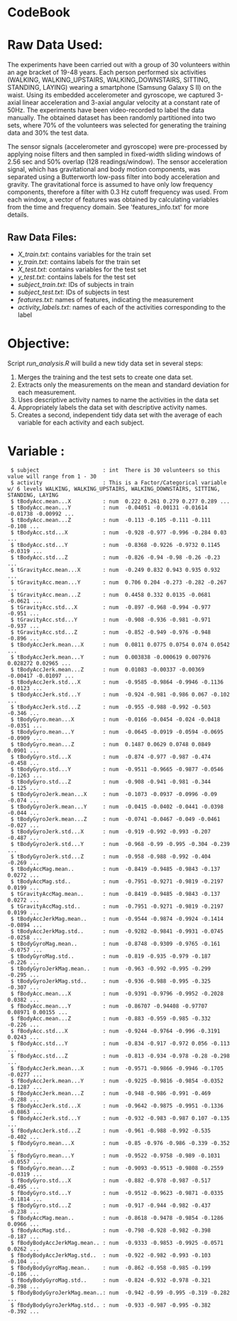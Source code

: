 CodeBook
========================================================

# Raw Data Used:

The experiments have been carried out with a group of 30 volunteers within an age bracket of 19-48 years. Each person performed six activities (WALKING, WALKING_UPSTAIRS, WALKING_DOWNSTAIRS, SITTING, STANDING, LAYING) wearing a smartphone (Samsung Galaxy S II) on the waist. Using its embedded accelerometer and gyroscope, we captured 3-axial linear acceleration and 3-axial angular velocity at a constant rate of 50Hz. The experiments have been video-recorded to label the data manually. The obtained dataset has been randomly partitioned into two sets, where 70% of the volunteers was selected for generating the training data and 30% the test data. 

The sensor signals (accelerometer and gyroscope) were pre-processed by applying noise filters and then sampled in fixed-width sliding windows of 2.56 sec and 50% overlap (128 readings/window). The sensor acceleration signal, which has gravitational and body motion components, was separated using a Butterworth low-pass filter into body acceleration and gravity. The gravitational force is assumed to have only low frequency components, therefore a filter with 0.3 Hz cutoff frequency was used. From each window, a vector of features was obtained by calculating variables from the time and frequency domain. See 'features_info.txt' for more details. 


## Raw Data Files:

- *X_train.txt*: contains variables for the train set
- *y_train.txt*: contains labels for the train set
- *X_test.txt*: contains variables for the test set
- *y_test.txt*: contains labels for the test set
- *subject_train.txt*: IDs of subjects in train
- *subject_test.txt*: IDs of subjects in test
- *features.txt*: names of features, indicating the measurement
- *activity_labels.txt*: names of each of the activities corresponding to the label


# Objective:

Script *run_analysis.R* will build a new tidy data set in several steps:

1. Merges the training and the test sets to create one data set.
2. Extracts only the measurements on the mean and standard deviation for each measurement. 
3. Uses descriptive activity names to name the activities in the data set
4. Appropriately labels the data set with descriptive activity names. 
5. Creates a second, independent tidy data set with the average of each variable for each activity and each subject. 

# Variable :
```
 $ subject                    : int  There is 30 volunteers so this value will range from 1 - 30
 $ activity                   : This is a Factor/Categorical variable  w/ 6 levels WALKING, WALKING_UPSTAIRS, WALKING_DOWNSTAIRS, SITTING, STANDING, LAYING
 $ tBodyAcc.mean...X          : num  0.222 0.261 0.279 0.277 0.289 ...
 $ tBodyAcc.mean...Y          : num  -0.04051 -0.00131 -0.01614 -0.01738 -0.00992 ...
 $ tBodyAcc.mean...Z          : num  -0.113 -0.105 -0.111 -0.111 -0.108 ...
 $ tBodyAcc.std...X           : num  -0.928 -0.977 -0.996 -0.284 0.03 ...
 $ tBodyAcc.std...Y           : num  -0.8368 -0.9226 -0.9732 0.1145 -0.0319 ...
 $ tBodyAcc.std...Z           : num  -0.826 -0.94 -0.98 -0.26 -0.23 ...
 $ tGravityAcc.mean...X       : num  -0.249 0.832 0.943 0.935 0.932 ...
 $ tGravityAcc.mean...Y       : num  0.706 0.204 -0.273 -0.282 -0.267 ...
 $ tGravityAcc.mean...Z       : num  0.4458 0.332 0.0135 -0.0681 -0.0621 ...
 $ tGravityAcc.std...X        : num  -0.897 -0.968 -0.994 -0.977 -0.951 ...
 $ tGravityAcc.std...Y        : num  -0.908 -0.936 -0.981 -0.971 -0.937 ...
 $ tGravityAcc.std...Z        : num  -0.852 -0.949 -0.976 -0.948 -0.896 ...
 $ tBodyAccJerk.mean...X      : num  0.0811 0.0775 0.0754 0.074 0.0542 ...
 $ tBodyAccJerk.mean...Y      : num  0.003838 -0.000619 0.007976 0.028272 0.02965 ...
 $ tBodyAccJerk.mean...Z      : num  0.01083 -0.00337 -0.00369 -0.00417 -0.01097 ...
 $ tBodyAccJerk.std...X       : num  -0.9585 -0.9864 -0.9946 -0.1136 -0.0123 ...
 $ tBodyAccJerk.std...Y       : num  -0.924 -0.981 -0.986 0.067 -0.102 ...
 $ tBodyAccJerk.std...Z       : num  -0.955 -0.988 -0.992 -0.503 -0.346 ...
 $ tBodyGyro.mean...X         : num  -0.0166 -0.0454 -0.024 -0.0418 -0.0351 ...
 $ tBodyGyro.mean...Y         : num  -0.0645 -0.0919 -0.0594 -0.0695 -0.0909 ...
 $ tBodyGyro.mean...Z         : num  0.1487 0.0629 0.0748 0.0849 0.0901 ...
 $ tBodyGyro.std...X          : num  -0.874 -0.977 -0.987 -0.474 -0.458 ...
 $ tBodyGyro.std...Y          : num  -0.9511 -0.9665 -0.9877 -0.0546 -0.1263 ...
 $ tBodyGyro.std...Z          : num  -0.908 -0.941 -0.981 -0.344 -0.125 ...
 $ tBodyGyroJerk.mean...X     : num  -0.1073 -0.0937 -0.0996 -0.09 -0.074 ...
 $ tBodyGyroJerk.mean...Y     : num  -0.0415 -0.0402 -0.0441 -0.0398 -0.044 ...
 $ tBodyGyroJerk.mean...Z     : num  -0.0741 -0.0467 -0.049 -0.0461 -0.027 ...
 $ tBodyGyroJerk.std...X      : num  -0.919 -0.992 -0.993 -0.207 -0.487 ...
 $ tBodyGyroJerk.std...Y      : num  -0.968 -0.99 -0.995 -0.304 -0.239 ...
 $ tBodyGyroJerk.std...Z      : num  -0.958 -0.988 -0.992 -0.404 -0.269 ...
 $ tBodyAccMag.mean..         : num  -0.8419 -0.9485 -0.9843 -0.137 0.0272 ...
 $ tBodyAccMag.std..          : num  -0.7951 -0.9271 -0.9819 -0.2197 0.0199 ...
 $ tGravityAccMag.mean..      : num  -0.8419 -0.9485 -0.9843 -0.137 0.0272 ...
 $ tGravityAccMag.std..       : num  -0.7951 -0.9271 -0.9819 -0.2197 0.0199 ...
 $ tBodyAccJerkMag.mean..     : num  -0.9544 -0.9874 -0.9924 -0.1414 -0.0894 ...
 $ tBodyAccJerkMag.std..      : num  -0.9282 -0.9841 -0.9931 -0.0745 -0.0258 ...
 $ tBodyGyroMag.mean..        : num  -0.8748 -0.9309 -0.9765 -0.161 -0.0757 ...
 $ tBodyGyroMag.std..         : num  -0.819 -0.935 -0.979 -0.187 -0.226 ...
 $ tBodyGyroJerkMag.mean..    : num  -0.963 -0.992 -0.995 -0.299 -0.295 ...
 $ tBodyGyroJerkMag.std..     : num  -0.936 -0.988 -0.995 -0.325 -0.307 ...
 $ fBodyAcc.mean...X          : num  -0.9391 -0.9796 -0.9952 -0.2028 0.0382 ...
 $ fBodyAcc.mean...Y          : num  -0.86707 -0.94408 -0.97707 0.08971 0.00155 ...
 $ fBodyAcc.mean...Z          : num  -0.883 -0.959 -0.985 -0.332 -0.226 ...
 $ fBodyAcc.std...X           : num  -0.9244 -0.9764 -0.996 -0.3191 0.0243 ...
 $ fBodyAcc.std...Y           : num  -0.834 -0.917 -0.972 0.056 -0.113 ...
 $ fBodyAcc.std...Z           : num  -0.813 -0.934 -0.978 -0.28 -0.298 ...
 $ fBodyAccJerk.mean...X      : num  -0.9571 -0.9866 -0.9946 -0.1705 -0.0277 ...
 $ fBodyAccJerk.mean...Y      : num  -0.9225 -0.9816 -0.9854 -0.0352 -0.1287 ...
 $ fBodyAccJerk.mean...Z      : num  -0.948 -0.986 -0.991 -0.469 -0.288 ...
 $ fBodyAccJerk.std...X       : num  -0.9642 -0.9875 -0.9951 -0.1336 -0.0863 ...
 $ fBodyAccJerk.std...Y       : num  -0.932 -0.983 -0.987 0.107 -0.135 ...
 $ fBodyAccJerk.std...Z       : num  -0.961 -0.988 -0.992 -0.535 -0.402 ...
 $ fBodyGyro.mean...X         : num  -0.85 -0.976 -0.986 -0.339 -0.352 ...
 $ fBodyGyro.mean...Y         : num  -0.9522 -0.9758 -0.989 -0.1031 -0.0557 ...
 $ fBodyGyro.mean...Z         : num  -0.9093 -0.9513 -0.9808 -0.2559 -0.0319 ...
 $ fBodyGyro.std...X          : num  -0.882 -0.978 -0.987 -0.517 -0.495 ...
 $ fBodyGyro.std...Y          : num  -0.9512 -0.9623 -0.9871 -0.0335 -0.1814 ...
 $ fBodyGyro.std...Z          : num  -0.917 -0.944 -0.982 -0.437 -0.238 ...
 $ fBodyAccMag.mean..         : num  -0.8618 -0.9478 -0.9854 -0.1286 0.0966 ...
 $ fBodyAccMag.std..          : num  -0.798 -0.928 -0.982 -0.398 -0.187 ...
 $ fBodyBodyAccJerkMag.mean.. : num  -0.9333 -0.9853 -0.9925 -0.0571 0.0262 ...
 $ fBodyBodyAccJerkMag.std..  : num  -0.922 -0.982 -0.993 -0.103 -0.104 ...
 $ fBodyBodyGyroMag.mean..    : num  -0.862 -0.958 -0.985 -0.199 -0.186 ...
 $ fBodyBodyGyroMag.std..     : num  -0.824 -0.932 -0.978 -0.321 -0.398 ...
 $ fBodyBodyGyroJerkMag.mean..: num  -0.942 -0.99 -0.995 -0.319 -0.282 ...
 $ fBodyBodyGyroJerkMag.std.. : num  -0.933 -0.987 -0.995 -0.382 -0.392 ...
```
